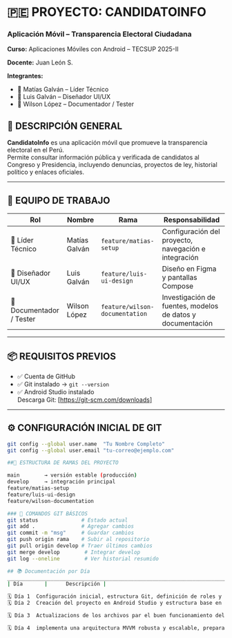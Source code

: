 # 🇵🇪 PROYECTO: CANDIDATOINFO  
### Aplicación Móvil – Transparencia Electoral Ciudadana  

**Curso:** Aplicaciones Móviles con Android – TECSUP 2025-II

**Docente:** Juan León S.  


**Integrantes:**  
- 🎯 Matías Galván – Líder Técnico  
- 🎨 Luis Galván – Diseñador UI/UX  
- 📝 Wilson López – Documentador / Tester  



## 🧾 DESCRIPCIÓN GENERAL

**CandidatoInfo** es una aplicación móvil que promueve la transparencia electoral en el Perú.  
Permite consultar información pública y verificada de candidatos al Congreso y Presidencia, incluyendo denuncias, proyectos de ley, historial político y enlaces oficiales.

---

## 👥 EQUIPO DE TRABAJO

| Rol                | Nombre        |             Rama       |          Responsabilidad                             |
|--------------------|---------------|------------------------|------------------------------------------------------|
| 🎯 Líder Técnico   | Matías Galván | `feature/matias-setup` | Configuración del proyecto, navegación e integración |
| 🎨 Diseñador UI/UX | Luis Galván   | `feature/luis-ui-design` | Diseño en Figma y pantallas Compose |
| 📝 Documentador / Tester | Wilson López | `feature/wilson-documentation` | Investigación de fuentes, modelos de datos y documentación |

---

## 📦 REQUISITOS PREVIOS

- ✅ Cuenta de GitHub  
- ✅ Git instalado → `git --version`  
- ✅ Android Studio instalado  
Descarga Git: [https://git-scm.com/downloads]

---

## ⚙️ CONFIGURACIÓN INICIAL DE GIT

```bash
git config --global user.name  "Tu Nombre Completo"
git config --global user.email "tu-correo@ejemplo.com"

##🌿 ESTRUCTURA DE RAMAS DEL PROYECTO

main        → versión estable (producción)
develop     → integración principal
feature/matias-setup
feature/luis-ui-design
feature/wilson-documentation

### 🧠 COMANDOS GIT BÁSICOS
git status              # Estado actual
git add .               # Agregar cambios
git commit -m "msg"     # Guardar cambios
git push origin rama    # Subir al repositorio
git pull origin develop # Traer últimos cambios
git merge develop        # Integrar develop
git log --oneline        # Ver historial resumido

## 📚 Documentación por Día
__________________________________________________________________________________________________________________________________
| Día       |      Descripción |                                                                                         

🗓️ Día 1  Configuración inicial, estructura Git, definición de roles y fuentes oficiales | [Ver Día 1](./docs/NOTAS_REUNION01.md) 
🗓️ Día 2  Creación del proyecto en Android Studio y estructura base en Kotlin + Compose | [Ver Día 2](./docs/NOTAS_REUNION02.md)

🗓️ Día 3  Actualizacions de los archivos par el buen funcionamiento del proyecto | [Ver Día 3](./docs/NOTAS_REUNION03.md) |

🗓️ Día 4  implementa una arquitectura MVVM robusta y escalable, preparada para la integración futura con APIs reales | [Ver Día 3](./docs/NOTAS_REUNION04.md) |




